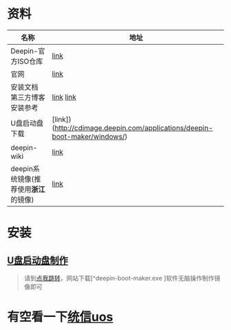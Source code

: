 # 资料

| 名称                                   | 地址                                                         |
| -------------------------------------- | ------------------------------------------------------------ |
| Deepin-官方ISO仓库                     | [link](https://www.deepin.org/zh/mirrors/releases/)          |
| 官网                                   | [link](https://www.deepin.org/zh/download/)                  |
| 安装文档 第三方博客安装参考            | [link](https://www.deepin.org/zh/installation/)  [link](https://guoqing.blog.csdn.net/article/details/83515106?spm=1001.2101.3001.6650.3&utm_medium=distribute.pc_relevant.none-task-blog-2%7Edefault%7ECTRLIST%7Edefault-3.no_search_link&depth_1-utm_source=distribute.pc_relevant.none-task-blog-2%7Edefault%7ECTRLIST%7Edefault-3.no_search_link) |
| U盘启动盘下载                          | [link])(http://cdimage.deepin.com/applications/deepin-boot-maker/windows/) |
| deepin-wiki                            | [link](https://wiki.deepin.org/)                             |
| deepin系统镜像(推荐使用**浙江**的镜像) | [link](https://www.deepin.org/index/docs/wiki/01_deepin%E9%85%8D%E5%A5%97%E7%94%9F%E6%80%81/02_deepin%E6%B7%B1%E5%85%A5/00_%E9%95%9C%E5%83%8F%E5%8A%A0%E9%80%9F/%E9%95%9C%E5%83%8F%E6%BA%90.md) |

# 安装

## [U盘启动盘制作](http://cdimage.deepin.com/applications/deepin-boot-maker/windows/)

> 请到[点我跳转](http://cdimage.deepin.com/applications/deepin-boot-maker/windows/)，网站下载[^deepin-boot-maker.exe ]软件无脑操作制作镜像即可

# 有空看一下[统信uos](https://home.uniontech.com/?channel=baidu#)

